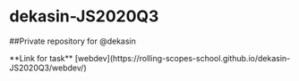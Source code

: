 # dekasin-JS2020Q3
##Private repository for @dekasin
<p>**Link for task** [webdev](https://rolling-scopes-school.github.io/dekasin-JS2020Q3/webdev/)</p>
